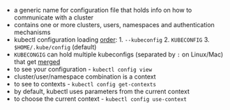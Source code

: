 * a generic name for configuration file that holds info on how to communicate with a cluster
* contains one or more clusters, users, namespaces and authentication mechanisms
* kubectl configuration loading [order](https://kubernetes.io/docs/reference/generated/kubectl/kubectl-commands#config): 1. `--kubeconfig` 2. `KUBECONFIG` 3. `$HOME/.kube/config` (default)
* `KUBECONGIG` can hold multiple kubeconfigs (separated by `:` on Linux/Mac) that get [merged](https://kubernetes.io/docs/concepts/configuration/organize-cluster-access-kubeconfig/#merging-kubeconfig-files)
* to see your configuration - `kubectl config view`
* cluster/user/namespace combination is a context
* to see to contexts - `kubectl config get-contexts`
* by default, kubectl uses parameters from the current context
* to choose the current context - `kubectl config use-context`
